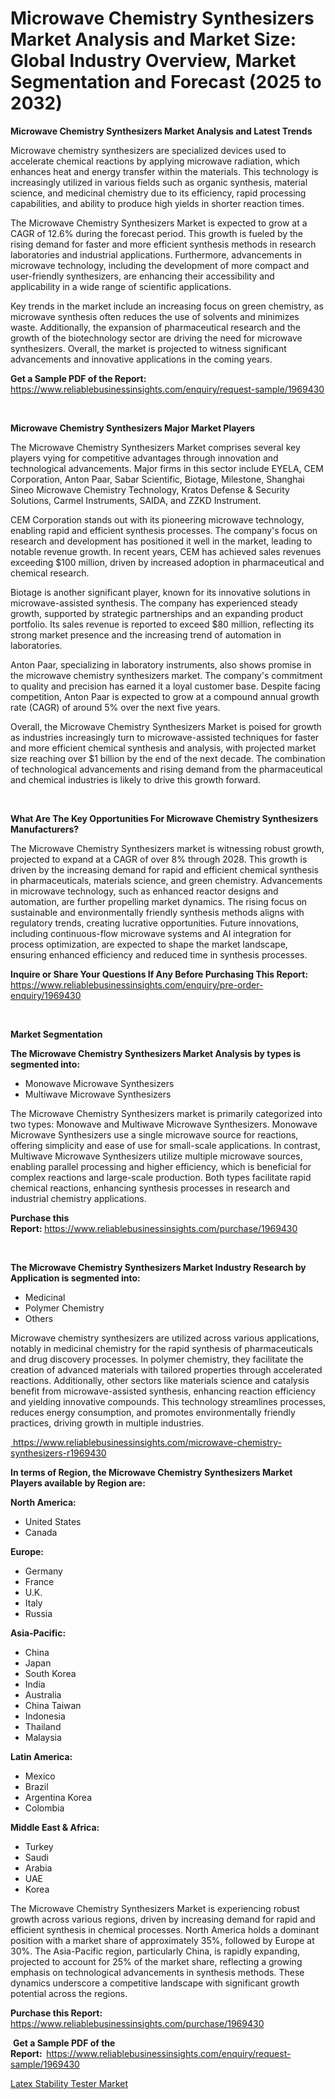 <p><h1>Microwave Chemistry Synthesizers Market Analysis and Market Size: Global Industry Overview, Market Segmentation and Forecast (2025 to 2032)</h1></p><p><strong>Microwave Chemistry Synthesizers Market Analysis and Latest Trends</strong></p>
<p><p>Microwave chemistry synthesizers are specialized devices used to accelerate chemical reactions by applying microwave radiation, which enhances heat and energy transfer within the materials. This technology is increasingly utilized in various fields such as organic synthesis, material science, and medicinal chemistry due to its efficiency, rapid processing capabilities, and ability to produce high yields in shorter reaction times.</p><p>The Microwave Chemistry Synthesizers Market is expected to grow at a CAGR of 12.6% during the forecast period. This growth is fueled by the rising demand for faster and more efficient synthesis methods in research laboratories and industrial applications. Furthermore, advancements in microwave technology, including the development of more compact and user-friendly synthesizers, are enhancing their accessibility and applicability in a wide range of scientific applications. </p><p>Key trends in the market include an increasing focus on green chemistry, as microwave synthesis often reduces the use of solvents and minimizes waste. Additionally, the expansion of pharmaceutical research and the growth of the biotechnology sector are driving the need for microwave synthesizers. Overall, the market is projected to witness significant advancements and innovative applications in the coming years.</p></p>
<p><strong>Get a Sample PDF of the Report:&nbsp;</strong> <a href="https://www.reliablebusinessinsights.com/enquiry/request-sample/1969430?utm_campaign=2283&utm_medium=2&utm_source=Github&utm_content=ia&utm_term=02032025&utm_id=microwave-chemistry-synthesizers">https://www.reliablebusinessinsights.com/enquiry/request-sample/1969430</a></p>
<p>&nbsp;</p>
<p><strong>Microwave Chemistry Synthesizers Major Market Players</strong></p>
<p><p>The Microwave Chemistry Synthesizers Market comprises several key players vying for competitive advantages through innovation and technological advancements. Major firms in this sector include EYELA, CEM Corporation, Anton Paar, Sabar Scientific, Biotage, Milestone, Shanghai Sineo Microwave Chemistry Technology, Kratos Defense & Security Solutions, Carmel Instruments, SAIDA, and ZZKD Instrument.</p><p>CEM Corporation stands out with its pioneering microwave technology, enabling rapid and efficient synthesis processes. The company's focus on research and development has positioned it well in the market, leading to notable revenue growth. In recent years, CEM has achieved sales revenues exceeding $100 million, driven by increased adoption in pharmaceutical and chemical research.</p><p>Biotage is another significant player, known for its innovative solutions in microwave-assisted synthesis. The company has experienced steady growth, supported by strategic partnerships and an expanding product portfolio. Its sales revenue is reported to exceed $80 million, reflecting its strong market presence and the increasing trend of automation in laboratories.</p><p>Anton Paar, specializing in laboratory instruments, also shows promise in the microwave chemistry synthesizers market. The company's commitment to quality and precision has earned it a loyal customer base. Despite facing competition, Anton Paar is expected to grow at a compound annual growth rate (CAGR) of around 5% over the next five years.</p><p>Overall, the Microwave Chemistry Synthesizers Market is poised for growth as industries increasingly turn to microwave-assisted techniques for faster and more efficient chemical synthesis and analysis, with projected market size reaching over $1 billion by the end of the next decade. The combination of technological advancements and rising demand from the pharmaceutical and chemical industries is likely to drive this growth forward.</p></p>
<p>&nbsp;</p>
<p><strong>What Are The Key Opportunities For Microwave Chemistry Synthesizers Manufacturers?</strong></p>
<p><p>The Microwave Chemistry Synthesizers market is witnessing robust growth, projected to expand at a CAGR of over 8% through 2028. This growth is driven by the increasing demand for rapid and efficient chemical synthesis in pharmaceuticals, materials science, and green chemistry. Advancements in microwave technology, such as enhanced reactor designs and automation, are further propelling market dynamics. The rising focus on sustainable and environmentally friendly synthesis methods aligns with regulatory trends, creating lucrative opportunities. Future innovations, including continuous-flow microwave systems and AI integration for process optimization, are expected to shape the market landscape, ensuring enhanced efficiency and reduced time in synthesis processes.</p></p>
<p><strong>Inquire or Share Your Questions If Any Before Purchasing This Report:</strong> <a href="https://www.reliablebusinessinsights.com/enquiry/pre-order-enquiry/1969430?utm_campaign=2283&utm_medium=2&utm_source=Github&utm_content=ia&utm_term=02032025&utm_id=microwave-chemistry-synthesizers">https://www.reliablebusinessinsights.com/enquiry/pre-order-enquiry/1969430</a></p>
<p>&nbsp;</p>
<p><strong>Market Segmentation</strong></p>
<p><strong>The Microwave Chemistry Synthesizers Market Analysis by types is segmented into:</strong></p>
<p><ul><li>Monowave Microwave Synthesizers</li><li>Multiwave Microwave Synthesizers</li></ul></p>
<p><p>The Microwave Chemistry Synthesizers market is primarily categorized into two types: Monowave and Multiwave Microwave Synthesizers. Monowave Microwave Synthesizers use a single microwave source for reactions, offering simplicity and ease of use for small-scale applications. In contrast, Multiwave Microwave Synthesizers utilize multiple microwave sources, enabling parallel processing and higher efficiency, which is beneficial for complex reactions and large-scale production. Both types facilitate rapid chemical reactions, enhancing synthesis processes in research and industrial chemistry applications.</p></p>
<p><strong>Purchase this Report:&nbsp;</strong><a href="https://www.reliablebusinessinsights.com/purchase/1969430?utm_campaign=2283&utm_medium=2&utm_source=Github&utm_content=ia&utm_term=02032025&utm_id=microwave-chemistry-synthesizers">https://www.reliablebusinessinsights.com/purchase/1969430</a></p>
<p>&nbsp;</p>
<p><strong>The Microwave Chemistry Synthesizers Market Industry Research by Application is segmented into:</strong></p>
<p><ul><li>Medicinal</li><li>Polymer Chemistry</li><li>Others</li></ul></p>
<p><p>Microwave chemistry synthesizers are utilized across various applications, notably in medicinal chemistry for the rapid synthesis of pharmaceuticals and drug discovery processes. In polymer chemistry, they facilitate the creation of advanced materials with tailored properties through accelerated reactions. Additionally, other sectors like materials science and catalysis benefit from microwave-assisted synthesis, enhancing reaction efficiency and yielding innovative compounds. This technology streamlines processes, reduces energy consumption, and promotes environmentally friendly practices, driving growth in multiple industries.</p></p>
<p><a href="https://www.reliablebusinessinsights.com/microwave-chemistry-synthesizers-r1969430?utm_campaign=2283&utm_medium=2&utm_source=Github&utm_content=ia&utm_term=02032025&utm_id=microwave-chemistry-synthesizers">&nbsp;https://www.reliablebusinessinsights.com/microwave-chemistry-synthesizers-r1969430</a></p>
<p><strong>In terms of Region, the Microwave Chemistry Synthesizers Market Players available by Region are:</strong></p>
<p>
    <p> <strong> North America: </strong>
        <ul>
            <li>United States</li>
            <li>Canada</li>
        </ul>
        </p> 
    <p> <strong> Europe: </strong>
        <ul>
            <li>Germany</li>
            <li>France</li>
            <li>U.K.</li>
            <li>Italy</li>
            <li>Russia</li>
        </ul>
        </p> 
    <p> <strong> Asia-Pacific: </strong>
        <ul>
            <li>China</li>
            <li>Japan</li>
            <li>South Korea</li>
            <li>India</li>
            <li>Australia</li>
            <li>China Taiwan</li>
            <li>Indonesia</li>
            <li>Thailand</li>
            <li>Malaysia</li>
        </ul>
        </p> 
    <p> <strong> Latin America: </strong>
        <ul>
            <li>Mexico</li>
            <li>Brazil</li>
            <li>Argentina Korea</li>
            <li>Colombia</li>
        </ul>
        </p> 
    <p> <strong> Middle East & Africa: </strong>
        <ul>
            <li>Turkey</li>
            <li>Saudi</li>
            <li>Arabia</li>
            <li>UAE</li>
            <li>Korea</li>
        </ul>
    </p>
    </p>
<p><p>The Microwave Chemistry Synthesizers Market is experiencing robust growth across various regions, driven by increasing demand for rapid and efficient synthesis in chemical processes. North America holds a dominant position with a market share of approximately 35%, followed by Europe at 30%. The Asia-Pacific region, particularly China, is rapidly expanding, projected to account for 25% of the market share, reflecting a growing emphasis on technological advancements in synthesis methods. These dynamics underscore a competitive landscape with significant growth potential across the regions.</p></p>
<p><strong>Purchase this Report: </strong><a href="https://www.reliablebusinessinsights.com/purchase/1969430?utm_campaign=2283&utm_medium=2&utm_source=Github&utm_content=ia&utm_term=02032025&utm_id=microwave-chemistry-synthesizers">https://www.reliablebusinessinsights.com/purchase/1969430</a></p>
<p>&nbsp;<strong>Get a Sample PDF of the Report:&nbsp;&nbsp;</strong><a href="https://www.reliablebusinessinsights.com/enquiry/request-sample/1969430?utm_campaign=2283&utm_medium=2&utm_source=Github&utm_content=ia&utm_term=02032025&utm_id=microwave-chemistry-synthesizers">https://www.reliablebusinessinsights.com/enquiry/request-sample/1969430</a></p>
<p><strong></strong></p>
<p><p><a href="https://github.com/mcfred89/Market-Research-Report-List-1/blob/main/latex-stability-tester-market.md?utm_campaign=2283&utm_medium=2&utm_source=Github&utm_content=ia&utm_term=02032025&utm_id=microwave-chemistry-synthesizers">Latex Stability Tester Market</a></p></p>
